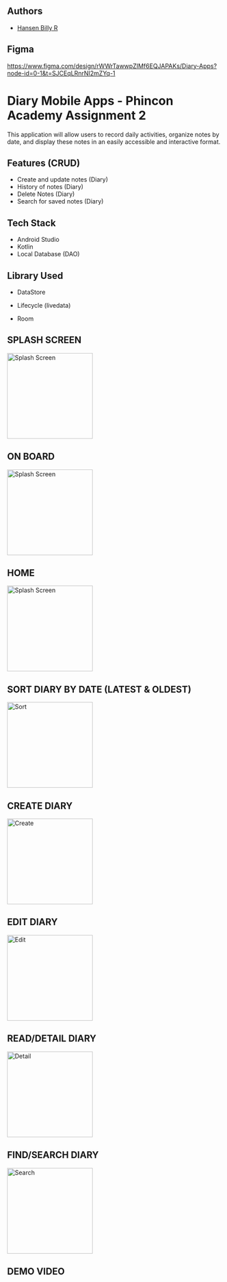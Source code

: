 ## Authors

- [Hansen Billy R](https://github.com/Hansen50)


## Figma
https://www.figma.com/design/rWWrTawwpZIMf6EQJAPAKs/Diary-Apps?node-id=0-1&t=SJCEqLRnrNI2mZYq-1

# Diary Mobile Apps - Phincon Academy Assignment 2

This application will allow users to record daily activities, organize notes by date, and display these notes in an easily accessible and interactive format.

## Features (CRUD)

- Create and update notes (Diary)
- History of notes (Diary)
- Delete Notes (Diary)
- Search for saved notes (Diary)

## Tech Stack

- Android Studio
- Kotlin
- Local Database (DAO)

## Library Used

- DataStore

- Lifecycle (livedata)
- Room


## SPLASH SCREEN
<img src="https://github.com/user-attachments/assets/3768cced-49af-4e13-b107-039ef6a7425d" alt="Splash Screen" width="200"/>

## ON BOARD
<img src="https://github.com/user-attachments/assets/74d3fbef-e302-486c-a840-93a606efc41f" alt="Splash Screen" width="200"/>

## HOME
<img src="https://github.com/user-attachments/assets/8fdb28ac-c628-42a4-af95-85d9176b52de" alt="Splash Screen" width="200"/>


## SORT DIARY BY DATE (LATEST & OLDEST)
<img src="https://github.com/user-attachments/assets/8bcbebcb-adee-41c2-86e3-f19e9019d68a" alt="Sort" width="200"/>

## CREATE DIARY
<img src="https://github.com/user-attachments/assets/430b5719-a3da-42fd-8b7c-7b29f9964799" alt="Create" width="200"/>

## EDIT DIARY
<img src="https://github.com/user-attachments/assets/37b8132e-f651-495f-a583-46637ec3eeed" alt="Edit" width="200"/>

## READ/DETAIL DIARY
<img src="https://github.com/user-attachments/assets/195ff99c-663d-481f-a134-fb0f7d2fbcc0" alt="Detail" width="200"/>

## FIND/SEARCH DIARY
<img src="https://github.com/user-attachments/assets/d9f42e68-9e65-4036-8d19-51ace6b2c58a" alt="Search" width="200"/>

## DEMO VIDEO

